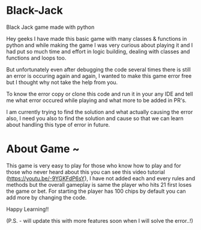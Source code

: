 # Black-Jack
Black Jack game made with python

Hey geeks I have made this basic game with many classes & functions in python and while making the game I was very curious about playing it and I had put so much time and 
effort in logic building, dealing with classes and functions and loops too.

But unfortunately even after debugging the code several times there is still an error is occuring again and again, I wanted to make this game error free but I thought why
not take the help from you.

To know the error copy or clone this code and run it in your any IDE and tell me what error occured while playing and what more to be added in PR's.

I am currently trying to find the solution and what actually causing the error also, I need you also to find the solution and cause so that we can learn about handling this
type of error in future.

# About Game ~
This game is very easy to play for those who know how to play and for those who never heard about this you can see this video tutorial (https://youtu.be/-9YGKFdP6sY),
I have not added each and every rules and methods but the overall gameplay is same the player who hits 21 first loses the game or bet. For starting the player has 100 chips 
by default you can add more by changing the code.

Happy Learning!! 

(P.S. - will update this with more features soon when I will solve the error..!)
